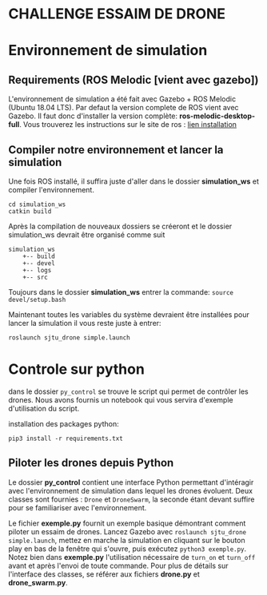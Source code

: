 # CHALLENGE ESSAIM DE DRONE

# Environnement de simulation

## Requirements (ROS Melodic [vient avec gazebo]) #

L'environnement de simulation a été fait avec Gazebo + ROS Melodic (Ubuntu 18.04 LTS).
Par defaut la version complete de ROS vient avec Gazebo. Il faut donc d'installer la version complète: **ros-melodic-desktop-full**. Vous trouverez les instructions sur le site de ros : [lien installation](http://wiki.ros.org/melodic/Installation/Ubuntu)

## Compiler notre environnement et lancer la simulation

Une fois ROS installé, il suffira juste d'aller dans le dossier **simulation_ws** et compiler l'environnement.

```
cd simulation_ws
catkin build
```

Après la compilation de nouveaux dossiers se créeront et le dossier simulation_ws devrait être organisé comme suit

```
simulation_ws
    +-- build
    +-- devel
    +-- logs
    +-- src
```


Toujours dans le dossier **simulation_ws** entrer la commande:
`source devel/setup.bash`

Maintenant toutes les variables du système devraient être installées pour lancer la simulation il vous reste juste à entrer:
```
roslaunch sjtu_drone simple.launch
```

# Controle sur python
dans le dossier `py_control` se trouve le script qui permet de contrôler les drones. Nous avons fournis un notebook qui vous servira d'exemple d'utilisation du script.

installation des packages python:
```
pip3 install -r requirements.txt
```


## Piloter les drones depuis Python

Le dossier **py_control** contient une interface Python permettant d'intéragir avec l'environnement de simulation dans lequel les drones évoluent. Deux classes sont fournies : ``Drone`` et ``DroneSwarm``, la seconde étant devant suffire pour se familiariser avec l'environnement.

Le fichier **exemple.py** fournit un exemple basique démontrant comment piloter un essaim de drones. Lancez Gazebo avec ``roslaunch sjtu_drone simple.launch``, mettez en marche la simulation en cliquant sur le bouton play en bas de la fenêtre qui s'ouvre, puis exécutez ``python3 exemple.py``. Notez bien dans **exemple.py** l'utilisation nécessaire de ``turn_on`` et ``turn_off`` avant et après l'envoi de toute commande. Pour plus de détails sur l'interface des classes, se référer aux fichiers **drone.py** et **drone_swarm.py**.

